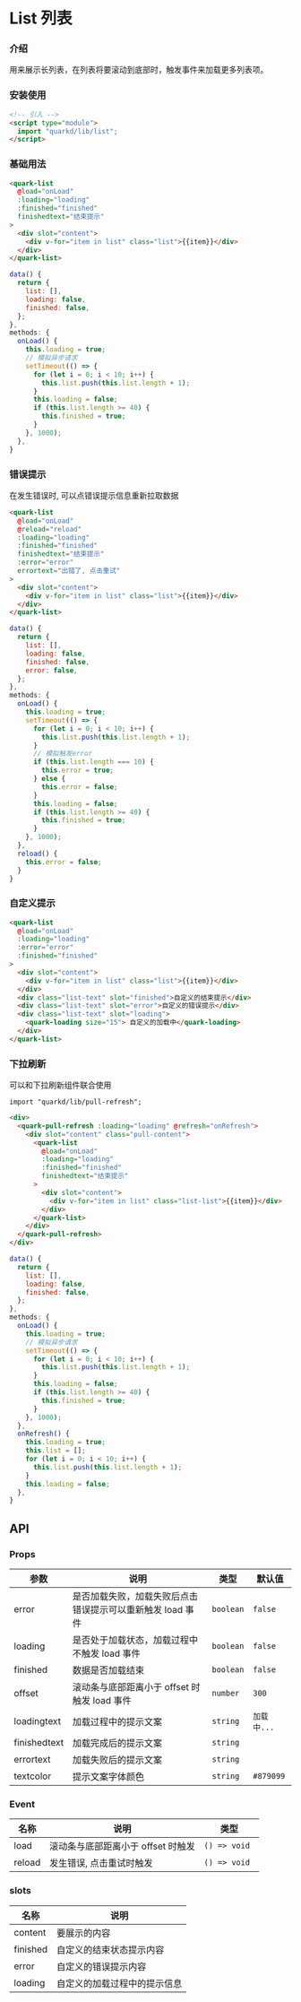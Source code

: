 # List 列表

### 介绍

用来展示长列表，在列表将要滚动到底部时，触发事件来加载更多列表项。

### 安装使用

```html
<!-- 引入 -->
<script type="module">
  import "quarkd/lib/list";
</script>
```

### 基础用法

```html
<quark-list
  @load="onLoad"
  :loading="loading"
  :finished="finished"
  finishedtext="结束提示"
>
  <div slot="content">
    <div v-for="item in list" class="list">{{item}}</div>
  </div>
</quark-list>
```

```javascript
data() {
  return {
    list: [],
    loading: false,
    finished: false,
  };
},
methods: {
  onLoad() {
    this.loading = true;
    // 模拟异步请求
    setTimeout(() => {
      for (let i = 0; i < 10; i++) {
        this.list.push(this.list.length + 1);
      }
      this.loading = false;
      if (this.list.length >= 40) {
        this.finished = true;
      }
    }, 1000);
  },
}
```

### 错误提示

在发生错误时, 可以点错误提示信息重新拉取数据

```html
<quark-list
  @load="onLoad"
  @reload="reload"
  :loading="loading"
  :finished="finished"
  finishedtext="结束提示"
  :error="error"
  errortext="出错了, 点击重试"
>
  <div slot="content">
    <div v-for="item in list" class="list">{{item}}</div>
  </div>
</quark-list>
```

```javascript
data() {
  return {
    list: [],
    loading: false,
    finished: false,
    error: false,
  };
},
methods: {
  onLoad() {
    this.loading = true;
    setTimeout(() => {
      for (let i = 0; i < 10; i++) {
        this.list.push(this.list.length + 1);
      }
      // 模拟触发error
      if (this.list.length === 10) {
        this.error = true;
      } else {
        this.error = false;
      }
      this.loading = false;
      if (this.list.length >= 40) {
        this.finished = true;
      }
    }, 1000);
  },
  reload() {
    this.error = false;
  }
}
```

### 自定义提示

```html
<quark-list
  @load="onLoad"
  :loading="loading"
  :error="error"
  :finished="finished"
>
  <div slot="content">
    <div v-for="item in list" class="list">{{item}}</div>
  </div>
  <div class="list-text" slot="finished">自定义的结束提示</div>
  <div class="list-text" slot="error">自定义的错误提示</div>
  <div class="list-text" slot="loading">
    <quark-loading size="15"> 自定义的加载中</quark-loading>
  </div>
</quark-list>
```

### 下拉刷新

可以和下拉刷新组件联合使用

```tsx
import "quarkd/lib/pull-refresh";
```

```html
<div>
  <quark-pull-refresh :loading="loading" @refresh="onRefresh">
    <div slot="content" class="pull-content">
      <quark-list
        @load="onLoad"
        :loading="loading"
        :finished="finished"
        finishedtext="结束提示"
      >
        <div slot="content">
          <div v-for="item in list" class="list-list">{{item}}</div>
        </div>
      </quark-list>
    </div>
  </quark-pull-refresh>
</div>
```

```javascript
data() {
  return {
    list: [],
    loading: false,
    finished: false,
  };
},
methods: {
  onLoad() {
    this.loading = true;
    // 模拟异步请求
    setTimeout(() => {
      for (let i = 0; i < 10; i++) {
        this.list.push(this.list.length + 1);
      }
      this.loading = false;
      if (this.list.length >= 40) {
        this.finished = true;
      }
    }, 1000);
  },
  onRefresh() {
    this.loading = true;
    this.list = [];
    for (let i = 0; i < 10; i++) {
      this.list.push(this.list.length + 1);
    }
    this.loading = false;
  },
}
```

## API

### Props

| 参数         | 说明                                                       | 类型      | 默认值      |
| ------------ | ---------------------------------------------------------- | --------- | ----------- |
| error        | 是否加载失败，加载失败后点击错误提示可以重新触发 load 事件 | `boolean` | `false`     |
| loading      | 是否处于加载状态，加载过程中不触发 load 事件               | `boolean` | `false`     |
| finished     | 数据是否加载结束                                           | `boolean` | `false`     |
| offset       | 滚动条与底部距离小于 offset 时触发 load 事件               | `number`  | `300`       |
| loadingtext  | 加载过程中的提示文案                                       | `string`  | `加载中...` |
| finishedtext | 加载完成后的提示文案                                       | `string`  |             |
| errortext    | 加载失败后的提示文案                                       | `string`  |             |
| textcolor    | 提示文案字体颜色                                           | `string`  | `#879099`   |

### Event

| 名称   | 说明                               | 类型          |
| ------ | ---------------------------------- | ------------- |
| load   | 滚动条与底部距离小于 offset 时触发 | `() => void ` |
| reload | 发生错误, 点击重试时触发           | `() => void`  |

### slots

| 名称     | 说明                         |
| -------- | ---------------------------- |
| content  | 要展示的内容                 |
| finished | 自定义的结束状态提示内容     |
| error    | 自定义的错误提示内容         |
| loading  | 自定义的加载过程中的提示信息 |
